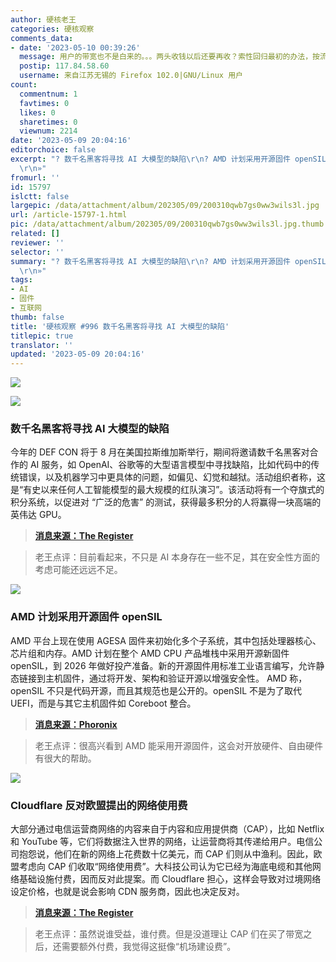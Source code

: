 ```yaml
---
author: 硬核老王
categories: 硬核观察
comments_data:
- date: '2023-05-10 00:39:26'
  message: 用户的带宽也不是白来的。。。两头收钱以后还要再收？索性回归最初的办法，按流量收钱。
  postip: 117.84.58.60
  username: 来自江苏无锡的 Firefox 102.0|GNU/Linux 用户
count:
  commentnum: 1
  favtimes: 0
  likes: 0
  sharetimes: 0
  viewnum: 2214
date: '2023-05-09 20:04:16'
editorchoice: false
excerpt: "? 数千名黑客将寻找 AI 大模型的缺陷\r\n? AMD 计划采用开源固件 openSIL\r\n? Cloudflare 反对欧盟提出的网络使用费\r\n»
  \r\n»"
fromurl: ''
id: 15797
islctt: false
largepic: /data/attachment/album/202305/09/200310qwb7gs0ww3wils3l.jpg
url: /article-15797-1.html
pic: /data/attachment/album/202305/09/200310qwb7gs0ww3wils3l.jpg.thumb.jpg
related: []
reviewer: ''
selector: ''
summary: "? 数千名黑客将寻找 AI 大模型的缺陷\r\n? AMD 计划采用开源固件 openSIL\r\n? Cloudflare 反对欧盟提出的网络使用费\r\n»
  \r\n»"
tags:
- AI
- 固件
- 互联网
thumb: false
title: '硬核观察 #996 数千名黑客将寻找 AI 大模型的缺陷'
titlepic: true
translator: ''
updated: '2023-05-09 20:04:16'
---
```


![](/data/attachment/album/202305/09/200310qwb7gs0ww3wils3l.jpg)


![](/data/attachment/album/202305/09/200321bzd7da0eme0rxmrr.jpg)


### 数千名黑客将寻找 AI 大模型的缺陷


今年的 DEF CON 将于 8 月在美国拉斯维加斯举行，期间将邀请数千名黑客对合作的 AI 服务，如 OpenAI、谷歌等的大型语言模型中寻找缺陷，比如代码中的传统错误，以及机器学习中更具体的问题，如偏见、幻觉和越狱。活动组织者称，这是“有史以来任何人工智能模型的最大规模的红队演习”。该活动将有一个夺旗式的积分系统，以促进对 “广泛的危害” 的测试，获得最多积分的人将赢得一块高端的英伟达 GPU。



> 
> **[消息来源：The Register](https://www.theregister.com/2023/05/06/ai_hacking_defcon/)**
> 
> 
> 



> 
> 老王点评：目前看起来，不只是 AI 本身存在一些不足，其在安全性方面的考虑可能还远远不足。
> 
> 
> 


![](/data/attachment/album/202305/09/200333pkftaja97fzxll79.jpg)


### AMD 计划采用开源固件 openSIL


AMD 平台上现在使用 AGESA 固件来初始化多个子系统，其中包括处理器核心、芯片组和内存。AMD 计划在整个 AMD CPU 产品堆栈中采用开源新固件 openSIL，到 2026 年做好投产准备。新的开源固件用标准工业语言编写，允许静态链接到主机固件，通过将开发、架构和验证开源以增强安全性。 AMD 称，openSIL 不只是代码开源，而且其规范也是公开的。openSIL 不是为了取代 UEFI，而是与其它主机固件如 Coreboot 整合。



> 
> **[消息来源：Phoronix](https://www.phoronix.com/news/AMD-openSIL-Replace-AGESA)**
> 
> 
> 



> 
> 老王点评：很高兴看到 AMD 能采用开源固件，这会对开放硬件、自由硬件有很大的帮助。
> 
> 
> 


![](/data/attachment/album/202305/09/200400gm9hf7qt8pt8hqft.jpg)


### Cloudflare 反对欧盟提出的网络使用费


大部分通过电信运营商网络的内容来自于内容和应用提供商（CAP），比如 Netflix 和 YouTube 等，它们将数据注入世界的网络，让运营商将其传递给用户。电信公司抱怨说，他们在新的网络上花费数十亿美元，而 CAP 们则从中渔利。因此，欧盟考虑向 CAP 们收取“网络使用费”。大科技公司认为它已经为海底电缆和其他网络基础设施付费，因而反对此提案。而 Cloudflare 担心，这样会导致对过境网络设定价格，也就是说会影响 CDN 服务商，因此也决定反对。



> 
> **[消息来源：The Register](https://www.theregister.com/2023/05/09/cloudflare_opposes_europes_network_usage_charges/)**
> 
> 
> 



> 
> 老王点评：虽然说谁受益，谁付费。但是没道理让 CAP 们在买了带宽之后，还需要额外付费，我觉得这挺像“机场建设费”。
> 
> 
>